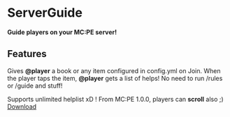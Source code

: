 # ServerGuide
**Guide players on your MC:PE server!**

## Features
Gives **@player** a book or any item configured in config.yml on Join. When the player taps the item, **@player** gets a list of helps! No need to  run /rules or /guide and stuff!

Supports unlimited helplist xD ! From MC:PE 1.0.0, players can **scroll** also ;)
[Download](Github.com/ShiningMC/ServerGuide/releases)
